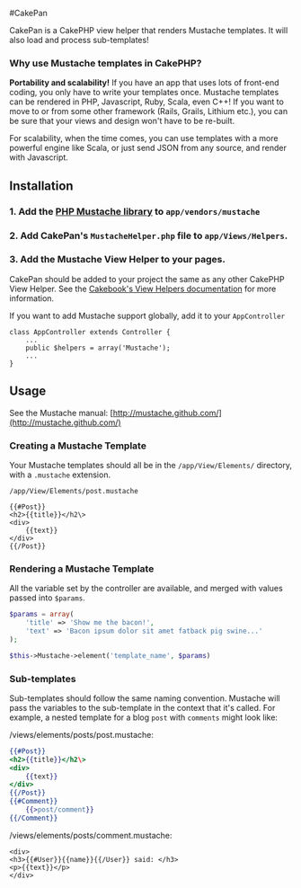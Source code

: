 #CakePan 

CakePan is a CakePHP view helper that renders Mustache templates. It will also load and process sub-templates!

### Why use Mustache templates in CakePHP?
<strong>Portability and scalability!</strong> If you have an app that uses lots of front-end coding, you only have to write your templates once. Mustache templates can be rendered in PHP, Javascript, Ruby, Scala, even C++! If you want to move to or from some other framework (Rails, Grails, Lithium etc.), you can be sure that your views and design won't have to be re-built.

For scalability, when the time comes, you can use templates with a more powerful engine like Scala, or just send JSON from any source, and render with Javascript. 

## Installation

### 1. Add the [PHP Mustache library](https://github.com/bobthecow/mustache.php/) to `app/vendors/mustache`
### 2. Add CakePan's `MustacheHelper.php` file to `app/Views/Helpers`. 
### 3. Add the Mustache View Helper to your pages.

CakePan should be added to your project the same as any other CakePHP View Helper. See the [Cakebook's View Helpers documentation](http://book.cakephp.org/2.0/en/views/helpers.html) for more information.

If you want to add Mustache support globally, add it to your `AppController`

	class AppController extends Controller {
		...
		public $helpers = array('Mustache');
		...
	}

## Usage

See the Mustache manual: [http://mustache.github.com/](http://mustache.github.com/)

### Creating a Mustache Template

Your Mustache templates should all be in the `/app/View/Elements/` directory, with a `.mustache` extension.

	/app/View/Elements/post.mustache

	{{#Post}}
	<h2>{{title}}</h2\>
	<div>
		{{text}}
	</div>
	{{/Post}}


### Rendering a Mustache Template

All the variable set by the controller are available, and merged with values passed into `$params`.
```php
$params = array(
	'title' => 'Show me the bacon!',
	'text' => 'Bacon ipsum dolor sit amet fatback pig swine...'
);

$this->Mustache->element('template_name', $params)
```


### Sub-templates

Sub-templates should follow the same naming convention. Mustache will pass the variables to the sub-template in the context that it's called. For example, a nested template for a blog `post` with `comments` might look like:

/views/elements/posts/post.mustache:

```mustache
{{#Post}}
<h2>{{title}}</h2\>
<div>
	{{text}}
</div>
{{/Post}}
{{#Comment}}
	{{>post/comment}}
{{/Comment}}
```

/views/elements/posts/comment.mustache:

	<div>
	<h3>{{#User}}{{name}}{{/User}} said: </h3>
	<p>{{text}}</p>
	</div>